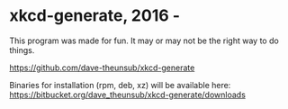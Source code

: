 # xkcd-generate, 2016 -

This program was made for fun.  It may or may not be the right way to
do things.

https://github.com/dave-theunsub/xkcd-generate

Binaries for installation (rpm, deb, xz) will be available here:
https://bitbucket.org/dave_theunsub/xkcd-generate/downloads
